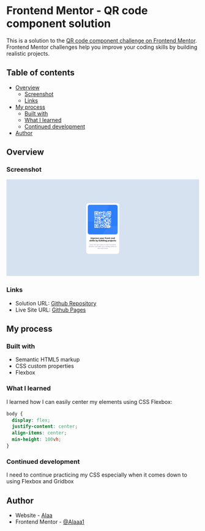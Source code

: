 # Frontend Mentor - QR code component solution

This is a solution to the [QR code component challenge on Frontend Mentor](https://www.frontendmentor.io/challenges/qr-code-component-iux_sIO_H). Frontend Mentor challenges help you improve your coding skills by building realistic projects.

## Table of contents

- [Overview](#overview)
  - [Screenshot](#screenshot)
  - [Links](#links)
- [My process](#my-process)
  - [Built with](#built-with)
  - [What I learned](#what-i-learned)
  - [Continued development](#continued-development)
- [Author](#author)

## Overview

### Screenshot

![](./images/my_work_screenshot.png)

### Links

- Solution URL: [Github Repository](https://github.com/Alaaa1/qr-code-component-main)
- Live Site URL: [Github Pages](https://alaaa1.github.io/qr-code-component-main/)

## My process

### Built with

- Semantic HTML5 markup
- CSS custom properties
- Flexbox

### What I learned

I learned how I can easily center my elements using CSS Flexbox:

```css
body {
  display: flex;
  justify-content: center;
  align-items: center;
  min-height: 100vh;
}
```

### Continued development

I need to continue practicing my CSS especially when it comes down to using Flexbox and Gridbox

## Author

- Website - [Alaa](https://alaaa1.github.io/)
- Frontend Mentor - [@Alaaa1](https://www.frontendmentor.io/profile/Alaaa1)
